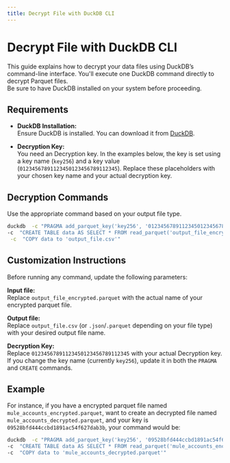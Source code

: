 ```yaml
---
title: Decrypt File with DuckDB CLI
---
```


# Decrypt File with DuckDB CLI

This guide explains how to decrypt your data files using DuckDB’s command-line interface. You'll execute one DuckDB command directly to decrypt Parquet files.    
Be sure to have DuckDB installed on your system before proceeding.

## Requirements

- **DuckDB Installation:**  
  Ensure DuckDB is installed. You can download it from [DuckDB](https://duckdb.org/docs/installation/?version=stable&environment=cli&platform=macos&download_method=direct).


- **Decryption Key:**  
  You need an Decryption key. In the examples below, the key is set using a key name (`key256`) and a key value (`01234567891123450123456789112345`). Replace these placeholders with your chosen key name and your actual decryption key.

## Decryption Commands

Use the appropriate command based on your output file type.

```bash
duckdb  -c "PRAGMA add_parquet_key('key256', '01234567891123450123456789112345');" \
-c  "CREATE TABLE data AS SELECT * FROM read_parquet('output_file_encrypted.parquet',encryption_config = {footer_key: 'key256'});" \
 -c  "COPY data to 'output_file.csv'"
 ```

 ## Customization Instructions

Before running any command, update the following parameters:

**Input file:**  
Replace `output_file_encrypted.parquet` with the actual name of your encrypted parquet file.

**Output file:**  
Replace `output_file.csv` (or `.json`/`.parquet` depending on your file type) with your desired output file name. 

**Decryption Key:**  
Replace `01234567891123450123456789112345` with your actual Decryption key. If you change the key name (currently `key256`), update it in both the `PRAGMA` and `CREATE` commands.

## Example

For instance, if you have a encrypted parquet file named `mule_accounts_encrypted.parquet`, want to create an decrypted file named `mule_accounts_decrypted.parquet`, and your key is `09528bfd444ccbd1891ac54f627dab3b`, your command would be:

```bash
duckdb  -c "PRAGMA add_parquet_key('key256', '09528bfd444ccbd1891ac54f627dab3b');" \
-c  "CREATE TABLE data AS SELECT * FROM read_parquet('mule_accounts_encrypted.parquet', encryption_config = {footer_key: 'key256'});" \
-c  "COPY data to 'mule_accounts_decrypted.parquet'"
```